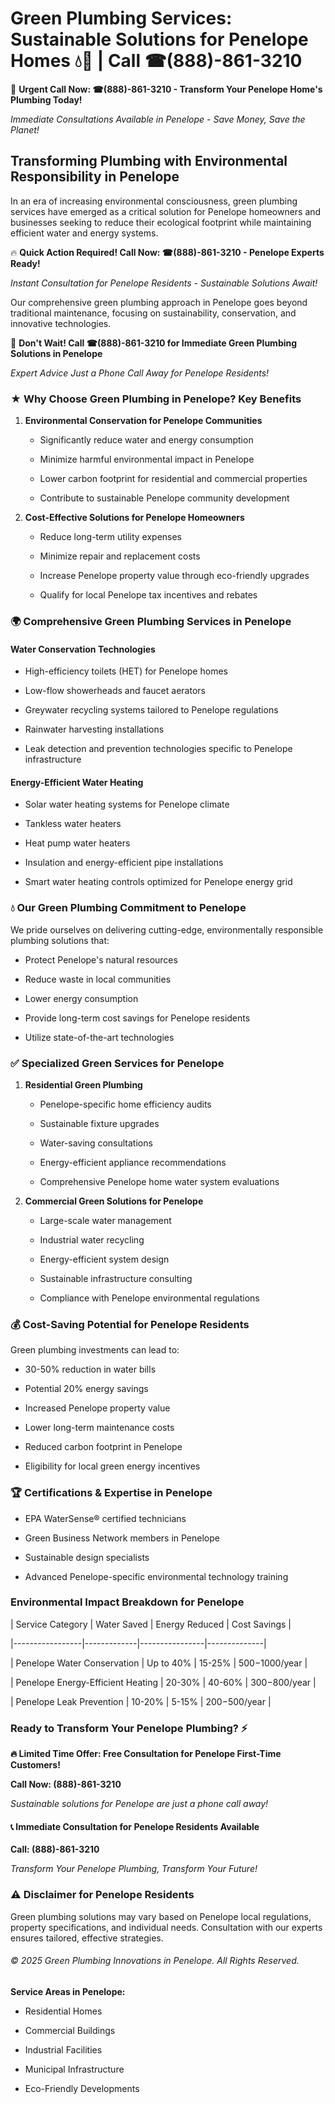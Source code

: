 # Green Plumbing Services: Sustainable Solutions for Penelope Homes 💧🌿 | Call ☎(888)-861-3210

🚨 **Urgent Call Now: ☎(888)-861-3210 - Transform Your Penelope Home's Plumbing Today!**
*Immediate Consultations Available in Penelope - Save Money, Save the Planet!*

## Transforming Plumbing with Environmental Responsibility in Penelope

In an era of increasing environmental consciousness, green plumbing services have emerged as a critical solution for Penelope homeowners and businesses seeking to reduce their ecological footprint while maintaining efficient water and energy systems. 

🔥 **Quick Action Required! Call Now: ☎(888)-861-3210 - Penelope Experts Ready!**
*Instant Consultation for Penelope Residents - Sustainable Solutions Await!*

Our comprehensive green plumbing approach in Penelope goes beyond traditional maintenance, focusing on sustainability, conservation, and innovative technologies.

🚨 **Don't Wait! Call ☎(888)-861-3210 for Immediate Green Plumbing Solutions in Penelope**
*Expert Advice Just a Phone Call Away for Penelope Residents!*

### ★ Why Choose Green Plumbing in Penelope? Key Benefits

1. **Environmental Conservation for Penelope Communities** 
   - Significantly reduce water and energy consumption
   - Minimize harmful environmental impact in Penelope
   - Lower carbon footprint for residential and commercial properties
   - Contribute to sustainable Penelope community development

2. **Cost-Effective Solutions for Penelope Homeowners** 
   - Reduce long-term utility expenses
   - Minimize repair and replacement costs
   - Increase Penelope property value through eco-friendly upgrades
   - Qualify for local Penelope tax incentives and rebates

### 🌍 Comprehensive Green Plumbing Services in Penelope

#### Water Conservation Technologies
- High-efficiency toilets (HET) for Penelope homes
- Low-flow showerheads and faucet aerators
- Greywater recycling systems tailored to Penelope regulations
- Rainwater harvesting installations
- Leak detection and prevention technologies specific to Penelope infrastructure

#### Energy-Efficient Water Heating
- Solar water heating systems for Penelope climate
- Tankless water heaters
- Heat pump water heaters
- Insulation and energy-efficient pipe installations
- Smart water heating controls optimized for Penelope energy grid

### 💧 Our Green Plumbing Commitment to Penelope

We pride ourselves on delivering cutting-edge, environmentally responsible plumbing solutions that:
- Protect Penelope's natural resources
- Reduce waste in local communities
- Lower energy consumption
- Provide long-term cost savings for Penelope residents
- Utilize state-of-the-art technologies

### ✅ Specialized Green Services for Penelope

1. **Residential Green Plumbing**
   - Penelope-specific home efficiency audits
   - Sustainable fixture upgrades
   - Water-saving consultations
   - Energy-efficient appliance recommendations
   - Comprehensive Penelope home water system evaluations

2. **Commercial Green Solutions for Penelope**
   - Large-scale water management
   - Industrial water recycling
   - Energy-efficient system design
   - Sustainable infrastructure consulting
   - Compliance with Penelope environmental regulations

### 💰 Cost-Saving Potential for Penelope Residents

Green plumbing investments can lead to:
- 30-50% reduction in water bills
- Potential 20% energy savings
- Increased Penelope property value
- Lower long-term maintenance costs
- Reduced carbon footprint in Penelope
- Eligibility for local green energy incentives

### 🏆 Certifications & Expertise in Penelope

- EPA WaterSense® certified technicians
- Green Business Network members in Penelope
- Sustainable design specialists
- Advanced Penelope-specific environmental technology training

### Environmental Impact Breakdown for Penelope

| Service Category | Water Saved | Energy Reduced | Cost Savings |
|-----------------|-------------|----------------|--------------|
| Penelope Water Conservation | Up to 40% | 15-25% | $500-$1000/year |
| Penelope Energy-Efficient Heating | 20-30% | 40-60% | $300-$800/year |
| Penelope Leak Prevention | 10-20% | 5-15% | $200-$500/year |

### Ready to Transform Your Penelope Plumbing? ⚡

**🔥 Limited Time Offer: Free Consultation for Penelope First-Time Customers!**

**Call Now: (888)-861-3210**
*Sustainable solutions for Penelope are just a phone call away!*

#### 📞 Immediate Consultation for Penelope Residents Available

**Call: (888)-861-3210**
*Transform Your Penelope Plumbing, Transform Your Future!*

### ⚠️ Disclaimer for Penelope Residents

Green plumbing solutions may vary based on Penelope local regulations, property specifications, and individual needs. Consultation with our experts ensures tailored, effective strategies.

###### © 2025 Green Plumbing Innovations in Penelope. All Rights Reserved.

**Service Areas in Penelope:** 
- Residential Homes
- Commercial Buildings
- Industrial Facilities
- Municipal Infrastructure
- Eco-Friendly Developments